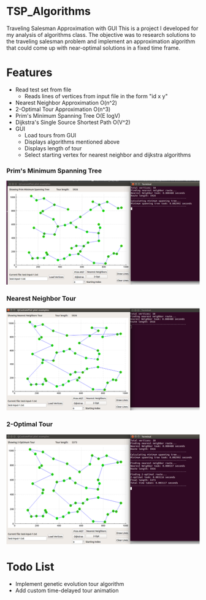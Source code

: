 # TSP_Algorithms
Traveling Salesman Approximation with GUI
This is a project I developed for my analysis of algorithms class. The objective was to research solutions to the traveling salesman problem and implement an approximation algorithm that could come up with near-optimal solutions in a fixed time frame.

# Features
  * Read test set from file
      * Reads lines of vertices from input file in the form "id x y"
  * Nearest Neighbor Approximation O(n^2)
  * 2-Optimal Tour Approximation O(n^3)
  * Prim's Minimum Spanning Tree O(E logV)
  * Dijkstra's Single Source Shortest Path O(V^2)  
  * GUI
      * Load tours from GUI
      * Displays algorithms mentioned above
      * Displays length of tour
      * Select starting vertex for nearest neighbor and dijkstra algorithms

  ### Prim's Minimum Spanning Tree
  ![picture alt](https://raw.githubusercontent.com/lcsfrey/TSP_Algorithms/master/readme_images/img_gplot_mst.png "Graph Plot MST")
  ### Nearest Neighbor Tour
  ![picture alt](https://raw.githubusercontent.com/lcsfrey/TSP_Algorithms/master/readme_images/img_gplot_nn.png "Graph Plot Nearest Neighbor")
  ### 2-Optimal Tour
  ![picture alt](https://raw.githubusercontent.com/lcsfrey/TSP_Algorithms/master/readme_images/img_gplot_two_opt.png "Graph Plot 2-Optimal")
  
# Todo List
  * Implement genetic evolution tour algorithm
  * Add custom time-delayed tour animation
